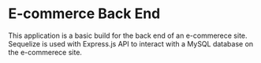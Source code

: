 # E-commerce Back End 

This application is a basic build for the back end of an e-commerece site. Sequelize is used with Express.js API to interact with a MySQL database on the e-commerece site.
